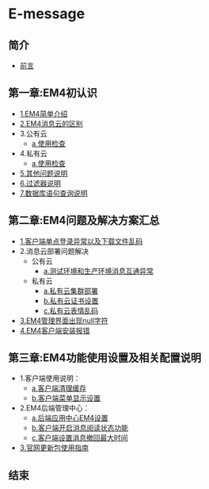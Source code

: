 # E-message

## 简介
* [前言](README.md)

## 第一章:EM4初认识
* [1.EM4简单介绍](chapter1/E4info.md)
* [2.EM4消息云的区别](chapter1/E4cloudDiff.md)
* 3.公有云
    * [a.使用检查](chapter1/ronghubCheck.md)
* 4.私有云
    * [a.使用检查](chapter1/privateCloudCheck.md)
* [5.其他问题说明](chapter1/otherQue.md)
* [6.过滤器说明](chapter1/filterInfo.md)
* [7.数据库语句查询说明](chapter1/dataQuery.md)

## 第二章:EM4问题及解决方案汇总
* [1.客户端单点登录异常以及下载文件乱码](chapter2/E4login.md)
* 2.消息云部署问题解决
    * 公有云
        * [a.测试环境和生产环境消息互通异常](chapter2/testAndMainRongChao.md)
    * 私有云
        * [a.私有云集群部署]()
        * [b.私有云证书设置]()
        * [c.私有云表情乱码](chapter2/PrivateClondEmoji.md)
* [3.EM4管理界面出现null字符](chapter2/E4nullSolve.md)
* [4.EM4客户端安装报错](chapter2/E4installChErr.md)

## 第三章:EM4功能使用设置及相关配置说明
* 1.客户端使用说明：
    * [a.客户端清理缓存](chapter3/setE4clean.md)
    * [b.客户端菜单显示设置](chapter3/FrontMenuSet.md)
* 2.EM4后端管理中心：
    * [a.后端应用中心EM4设置](chapter3/E4managePage.md)
    * [b.客户端开启消息阅读状态功能](chapter3/MessageStatus.md)
    * [c.客户端设置消息撤回最大时间](chapter3/MessageWithDrawSet.md)
* [3.官网更新包使用指南](chapter3/updateEmessage.md)

## 结束
